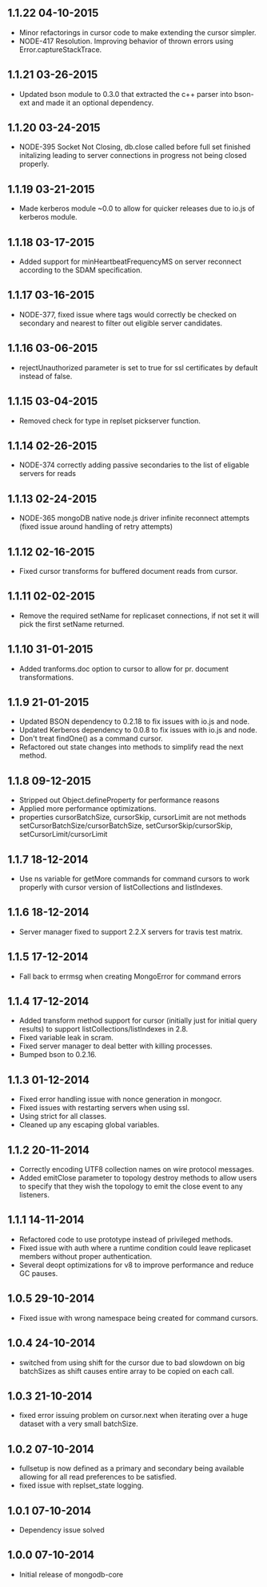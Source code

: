 1.1.22 04-10-2015
-----------------
- Minor refactorings in cursor code to make extending the cursor simpler.
- NODE-417 Resolution. Improving behavior of thrown errors using Error.captureStackTrace.

1.1.21 03-26-2015
-----------------
- Updated bson module to 0.3.0 that extracted the c++ parser into bson-ext and made it an optional dependency.

1.1.20 03-24-2015
-----------------
- NODE-395 Socket Not Closing, db.close called before full set finished initalizing leading to server connections in progress not being closed properly.

1.1.19 03-21-2015
-----------------
- Made kerberos module ~0.0 to allow for quicker releases due to io.js of kerberos module.

1.1.18 03-17-2015
-----------------
- Added support for minHeartbeatFrequencyMS on server reconnect according to the SDAM specification.

1.1.17 03-16-2015
-----------------
- NODE-377, fixed issue where tags would correctly be checked on secondary and nearest to filter out eligible server candidates.

1.1.16 03-06-2015
-----------------
- rejectUnauthorized parameter is set to true for ssl certificates by default instead of false.

1.1.15 03-04-2015
-----------------
- Removed check for type in replset pickserver function.

1.1.14 02-26-2015
-----------------
- NODE-374 correctly adding passive secondaries to the list of eligable servers for reads

1.1.13 02-24-2015
-----------------
- NODE-365 mongoDB native node.js driver infinite reconnect attempts (fixed issue around handling of retry attempts)

1.1.12 02-16-2015
-----------------
- Fixed cursor transforms for buffered document reads from cursor.

1.1.11 02-02-2015
-----------------
- Remove the required setName for replicaset connections, if not set it will pick the first setName returned.

1.1.10 31-01-2015
-----------------
- Added tranforms.doc option to cursor to allow for pr. document transformations.

1.1.9 21-01-2015
----------------
- Updated BSON dependency to 0.2.18 to fix issues with io.js and node.
- Updated Kerberos dependency to 0.0.8 to fix issues with io.js and node.
- Don't treat findOne() as a command cursor.
- Refactored out state changes into methods to simplify read the next method.

1.1.8 09-12-2015
----------------
- Stripped out Object.defineProperty for performance reasons
- Applied more performance optimizations.
- properties cursorBatchSize, cursorSkip, cursorLimit are not methods setCursorBatchSize/cursorBatchSize, setCursorSkip/cursorSkip, setCursorLimit/cursorLimit

1.1.7 18-12-2014
----------------
- Use ns variable for getMore commands for command cursors to work properly with cursor version of listCollections and listIndexes.

1.1.6 18-12-2014
----------------
- Server manager fixed to support 2.2.X servers for travis test matrix.

1.1.5 17-12-2014
----------------
- Fall back to errmsg when creating MongoError for command errors

1.1.4 17-12-2014
----------------
- Added transform method support for cursor (initially just for initial query results) to support listCollections/listIndexes in 2.8.
- Fixed variable leak in scram.
- Fixed server manager to deal better with killing processes.
- Bumped bson to 0.2.16.

1.1.3 01-12-2014
----------------
- Fixed error handling issue with nonce generation in mongocr.
- Fixed issues with restarting servers when using ssl.
- Using strict for all classes.
- Cleaned up any escaping global variables.

1.1.2 20-11-2014
----------------
- Correctly encoding UTF8 collection names on wire protocol messages.
- Added emitClose parameter to topology destroy methods to allow users to specify that they wish the topology to emit the close event to any listeners.

1.1.1 14-11-2014
----------------
- Refactored code to use prototype instead of privileged methods.
- Fixed issue with auth where a runtime condition could leave replicaset members without proper authentication.
- Several deopt optimizations for v8 to improve performance and reduce GC pauses.

1.0.5 29-10-2014
----------------
- Fixed issue with wrong namespace being created for command cursors.

1.0.4 24-10-2014
----------------
- switched from using shift for the cursor due to bad slowdown on big batchSizes as shift causes entire array to be copied on each call.

1.0.3 21-10-2014
----------------
- fixed error issuing problem on cursor.next when iterating over a huge dataset with a very small batchSize.

1.0.2 07-10-2014
----------------
- fullsetup is now defined as a primary and secondary being available allowing for all read preferences to be satisfied.
- fixed issue with replset_state logging.

1.0.1 07-10-2014
----------------
- Dependency issue solved

1.0.0 07-10-2014
----------------
- Initial release of mongodb-core
